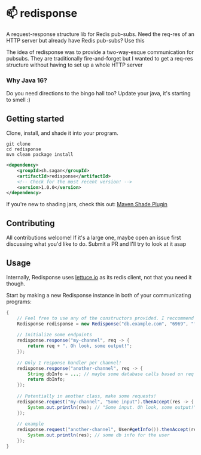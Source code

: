 # 📫 redisponse
A request-response structure lib for Redis pub-subs. Need the req-res of an HTTP server but already have Redis pub-subs? Use this

The idea of redisponse was to provide a two-way-esque communication for pubsubs. They are traditionally fire-and-forget but I wanted to get a req-res
structure without having to set up a whole HTTP server

### Why Java 16?
Do you need directions to the bingo hall too? Update your java, it's starting to smell :)

## Getting started
Clone, install, and shade it into your program.
```
git clone
cd redisponse
mvn clean package install
```
```xml
<dependency>
    <groupId>sh.sagan</groupId>
    <artifactId>redisponse</artifactId>
    <!-- Check for the most recent version! -->
    <version>1.0.0</version>
</dependency>
```
If you're new to shading jars, check this out: [Maven Shade Plugin](https://maven.apache.org/plugins/maven-shade-plugin/examples/includes-excludes.html)

## Contributing
All contributions welcome! If it's a large one, maybe open an issue first discussing what you'd like to do. Submit a PR and I'll try to look at it asap

## Usage
Internally, Redisponse uses [lettuce.io](https://github.com/lettuce-io/lettuce-core) as its redis client, not that you need it though.

Start by making a new Redisponse instance in both of your communicating programs:
```java
{
    // Feel free to use any of the constructors provided. I reccommend the RedisURI one
    Redisponse redisponse = new Redisponse("db.example.com", "6969", "foobar");
    
    // Initialize some endpoints
    redisponse.response("my-channel", req -> {
        return req + ". Oh look, some output!";
    });
    
    // Only 1 response handler per channel!
    redisponse.response("another-channel", req -> {
        String dbInfo = ...; // maybe some database calls based on req
        return dbInfo;
    });
    
    // Potentially in another class, make some requests!
    redisponse.request("my-channel", "Some input").thenAccept(res -> {
        System.out.println(res); // "Some input. Oh look, some output!"
    });
    
    // example
    redisponse.request("another-channel", User#getInfo()).thenAccept(res -> {
        System.out.println(res); // some db info for the user
    });
}
```